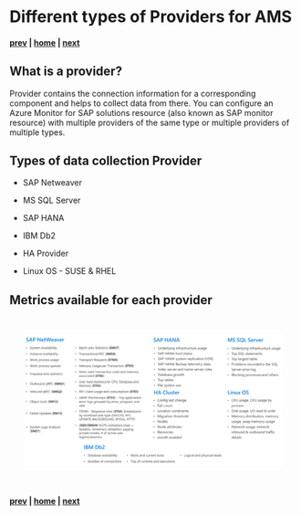 # Different types of Providers for AMS

#### [prev](./network.md) | [home](./introduction.md)  | [next](./prerequisites&config.md)

## What is a provider?

Provider contains the connection information for a corresponding component and helps to collect data from there. You can configure an Azure Monitor for SAP solutions resource (also known as SAP monitor resource) with multiple providers of the same type or multiple providers of multiple types.


## Types of data collection Provider

* SAP Netweaver

* MS SQL Server

* SAP HANA

* IBM Db2

* HA Provider

* Linux OS - SUSE & RHEL


## Metrics available for each provider

<br>
<p align="center">
<img src="/content/sap-on-azure/images/metrics.png" width="90%" height="90%">
</p>
<br>

#### [prev](./network.md) | [home](./introduction.md)  | [next](./prerequisites&config.md)
